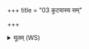+++
title = "03 कुटयास्य सम्"

+++
<details><summary>मूलम् (WS)</summary>

कुटयास्य सं शीर्यन्ते श्लोणया काटमर्दति ।  
बण्डया दह्यन्ते गृहाः काणया दीयते स्वम् ॥ ३ ॥
</details>